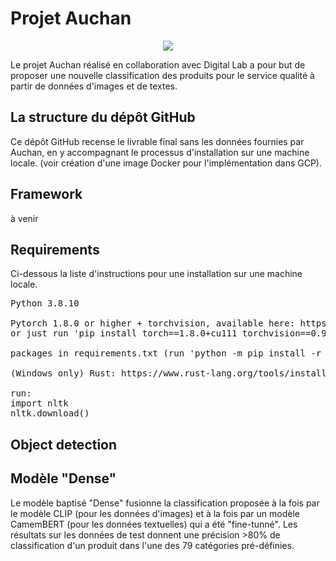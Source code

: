 # Projet Auchan

<p align="center">
       <img src="https://www.auchan.fr/content-renderer/sav_20211221-05/images/auchan-logo-desktop.svg">
</p>

Le projet Auchan réalisé en collaboration avec Digital Lab a pour but de proposer une nouvelle classification des produits pour le service qualité à partir de données d'images et de textes.

## La structure du dépôt GitHub

Ce dépôt GitHub recense le livrable final sans les données fournies par Auchan, en y accompagnant le processus d'installation sur une machine locale. (voir création d'une image Docker pour l'implémentation dans GCP).

## Framework

à venir

## Requirements

Ci-dessous la liste d'instructions pour une installation sur une machine locale.

<pre>
Python 3.8.10

Pytorch 1.8.0 or higher + torchvision, available here: https://pytorch.org/get-started/previous-versions/
or just run 'pip install torch==1.8.0+cu111 torchvision==0.9.0+cu111 -f https://download.pytorch.org/whl/torch_stable.html'

packages in requirements.txt (run 'python -m pip install -r - requirements.txt')

(Windows only) Rust: https://www.rust-lang.org/tools/install

run:
import nltk
nltk.download()
</pre>

## Object detection

## Modèle "Dense"

Le modèle baptisé "Dense" fusionne la classification proposée à la fois par le modèle CLIP (pour les données d'images) et à la fois par un modèle CamemBERT (pour les données textuelles) qui a été "fine-tunné". Les résultats sur les données de test donnent une précision >80% de classification d'un produit dans l'une des 79 catégories pré-définies.
